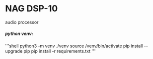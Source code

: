 # NAG DSP-10
audio processor



##### python venv:
'''shell
python3 -m venv ./venv
source /venv/bin/activate
pip install --upgrade pip
pip install -r requirements.txt
'''
